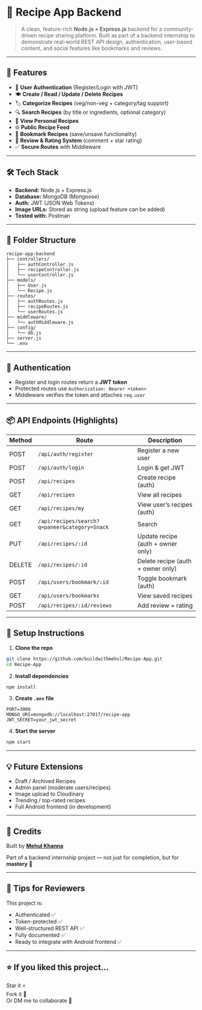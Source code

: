 # 🍲 Recipe App Backend

> A clean, feature-rich **Node.js + Express.js** backend for a community-driven recipe sharing platform. Built as part of a backend internship to demonstrate real-world REST API design, authentication, user-based content, and social features like bookmarks and reviews.

---

## 🚀 Features

- 🔐 **User Authentication** (Register/Login with JWT)
- 🍽️ **Create / Read / Update / Delete Recipes**
- 🏷️ **Categorize Recipes** (veg/non-veg + category/tag support)
- 🔍 **Search Recipes** (by title or ingredients, optional category)
- 👤 **View Personal Recipes**
- 🌐 **Public Recipe Feed**
- 📌 **Bookmark Recipes** (save/unsave functionality)
- 💬 **Review & Rating System** (comment + star rating)
- ✅ **Secure Routes** with Middleware

---

## 🛠️ Tech Stack

- **Backend:** Node.js + Express.js
- **Database:** MongoDB (Mongoose)
- **Auth:** JWT (JSON Web Tokens)
- **Image URLs:** Stored as string (upload feature can be added)
- **Tested with:** Postman

---

## 📁 Folder Structure

```
recipe-app-backend
├── controllers/
│   ├── authController.js
│   ├── recipeController.js
│   └── userController.js
├── models/
│   ├── User.js
│   └── Recipe.js
├── routes/
│   ├── authRoutes.js
│   ├── recipeRoutes.js
│   └── userRoutes.js
├── middleware/
│   └── authMiddleware.js
├── config/
│   └── db.js
├── server.js
└── .env
```

---

## 🔐 Authentication

- Register and login routes return a **JWT token**
- Protected routes use `Authorization: Bearer <token>`
- Middleware verifies the token and attaches `req.user`

---

## 📦 API Endpoints (Highlights)

| Method | Route | Description |
|--------|-------|-------------|
| POST | `/api/auth/register` | Register a new user |
| POST | `/api/auth/login` | Login & get JWT |
| POST | `/api/recipes` | Create recipe (auth) |
| GET | `/api/recipes` | View all recipes |
| GET | `/api/recipes/my` | View user’s recipes (auth) |
| GET | `/api/recipes/search?q=paneer&category=Snack` | Search |
| PUT | `/api/recipes/:id` | Update recipe (auth + owner only) |
| DELETE | `/api/recipes/:id` | Delete recipe (auth + owner only) |
| POST | `/api/users/bookmark/:id` | Toggle bookmark (auth) |
| GET | `/api/users/bookmarks` | View saved recipes |
| POST | `/api/recipes/:id/reviews` | Add review + rating |

---

## 🔧 Setup Instructions

1. **Clone the repo**
```bash
git clone https://github.com/buildwithmehul/Recipe-App.git
cd Recipe-App
```

2. **Install dependencies**
```bash
npm install
```

3. **Create `.env` file**
```env
PORT=3000
MONGO_URI=mongodb://localhost:27017/recipe-app
JWT_SECRET=your_jwt_secret
```

4. **Start the server**
```bash
npm start
```

---

## 💡 Future Extensions

- Draft / Archived Recipes
- Admin panel (moderate users/recipes)
- Image upload to Cloudinary
- Trending / top-rated recipes
- Full Android frontend (in development)

---

## 🤝 Credits

Built by [**Mehul Khanna**](https://github.com/buildwithmehul)  

Part of a backend internship project — not just for completion, but for **mastery** 💪

---

## 🧠 Tips for Reviewers 

This project is:
- Authenticated ✅
- Token-protected ✅
- Well-structured REST API ✅
- Fully documented ✅
- Ready to integrate with Android frontend ✅

---

## ⭐ If you liked this project…

Star it ⭐  
Fork it 🍴  
Or DM me to collaborate 🤝
